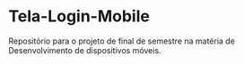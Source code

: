 # Tela-Login-Mobile
Repositório para o projeto de final de semestre na matéria de Desenvolvimento de dispositivos móveis.
